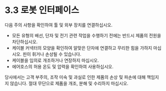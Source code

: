 # 3.3 로봇 인터페이스

다음 주의 사항을 확인하여 툴 및 외부 장치를 연결하십시오.

* 모든 유형의 배선, 단자 및 전기 관련 작업을 수행하기 전에는 반드시 제품의 전원을 차단하십시오.
* 케이블 커넥터의 모양을 확인하여 알맞은 단자에 연결하고 무리한 힘을 가하지 마십시오. 핀이 휘거나 손상될 수 있습니다.
* 케이블을 임의로 개조하거나 연장하지 마십시오.
* 에어호스의 허용 온도 및 압력을 확인하여 사용하십시오.

당사에서는 고객 부주의, 조작 미숙 및 과실로 인한 제품의 손상 및 파손에 대해 책임지지 않습니다. 절대 무단으로 제품을 개조, 분해 및 수리하지 마십시오.
